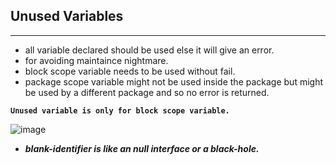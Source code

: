 ## Unused Variables
-------------------

- all variable declared should be used else it will give an error.
- for avoiding maintaince nightmare.
- block scope variable needs to be used without fail.
- package scope variable might not be used inside the package but might be used by a different package and so no error is returned.

**`Unused variable is only for block scope variable.`**

![image](https://user-images.githubusercontent.com/28204484/89118312-64e9a880-d4c2-11ea-81bf-f7c353548e7c.png)

- ***blank-identifier is like an null interface or a black-hole.***